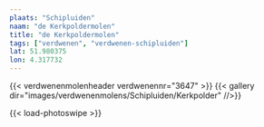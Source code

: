 ```yaml
---
plaats: "Schipluiden"
naam: "de Kerkpoldermolen"
title: "de Kerkpoldermolen"
tags: ["verdwenen", "verdwenen-schipluiden"]
lat: 51.980375 
lon: 4.317732
---
```

{{< verdwenenmolenheader verdwenennr="3647" >}}
{{< gallery dir="images/verdwenenmolens/Schipluiden/Kerkpolder" //>}}

{{< load-photoswipe >}}